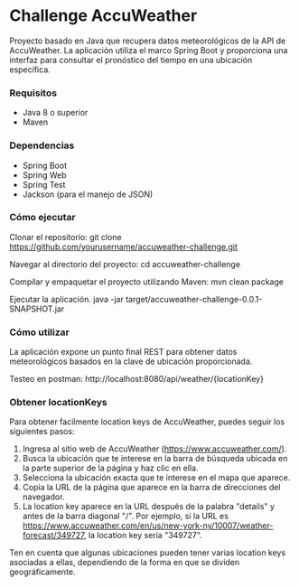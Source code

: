 # Challenge AccuWeather

Proyecto basado en Java que recupera datos meteorológicos de la API de AccuWeather. La aplicación utiliza el marco Spring Boot y proporciona una interfaz para consultar el pronóstico del tiempo en una ubicación específica.

### Requisitos

- Java 8 o superior
- Maven

### Dependencias

- Spring Boot
- Spring Web
- Spring Test
- Jackson (para el manejo de JSON)

### Cómo ejecutar

Clonar el repositorio:
git clone https://github.com/yourusername/accuweather-challenge.git

Navegar al directorio del proyecto: 
cd accuweather-challenge

Compilar y empaquetar el proyecto utilizando Maven:
mvn clean package

Ejecutar la aplicación.
java -jar target/accuweather-challenge-0.0.1-SNAPSHOT.jar


### Cómo utilizar

La aplicación expone un punto final REST para obtener datos meteorológicos basados en la clave de ubicación proporcionada.

Testeo en postman:
http://localhost:8080/api/weather/{locationKey}

### Obtener locationKeys 

Para obtener facilmente location keys de AccuWeather, puedes seguir los siguientes pasos:

1) Ingresa al sitio web de AccuWeather (https://www.accuweather.com/).
2) Busca la ubicación que te interese en la barra de búsqueda ubicada en la parte superior de la página y haz clic en ella.
3) Selecciona la ubicación exacta que te interese en el mapa que aparece.
4) Copia la URL de la página que aparece en la barra de direcciones del navegador.
5) La location key aparece en la URL después de la palabra "details" y antes de la barra diagonal "/". Por ejemplo, si la URL es  https://www.accuweather.com/en/us/new-york-ny/10007/weather-forecast/349727, la location key sería "349727".

Ten en cuenta que algunas ubicaciones pueden tener varias location keys asociadas a ellas, dependiendo de la forma en que se dividen geográficamente.

